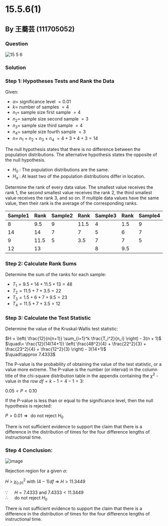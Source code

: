 # 15.5.6(1)
## By 王蕎芸 (111705052)

### Question
![15 5 6](https://github.com/HWTeng-Course/202402-Statistics/assets/170784151/537a76cf-bae9-4139-b91c-67432a324311)

### Solution

### Step 1: Hypotheses Tests and Rank the Data
Given:

- $\alpha =$ $\text{significance level}$ $= 0.01$
- $k =$ $\text{number of samples}$ $= 4$
-  $n_1 =$ $\text{sample size first sample}$ $= 4$
-  $n_2 =$ $\text{sample size second sample}$ $= 3$
-  $n_3 =$ $\text{sample size third sample}$ $= 4$
-  $n_4 =$ $\text{sample size fourth sample}$ $= 3$
-  $n =$ $n_1$ + $n_2$ + $n_3$ + $n_4$ $= 4 + 3 + 4 + 3 = 14$

The null hypothesis states that there is no difference between the population distributions. The alternative hypothesis states the opposite of the null hypothesis.

-  $H_0$ : $\text{The population distributions are the same.}$<br>
-  $H_a$ : $\text{At least two of the population distributions differ in location.}$<br>

Determine the rank of every data value. The smallest value receives the rank 1, the second smallest value receives the rank 2, the third smallest value receives the rank 3, and so on. If multiple data values have the same value, then their rank is the average of the corresponding ranks.

| Sample1  | Rank     | Sample2  | Rank     | Sample3  | Rank     | Sample4  | Rank     |
|----------|----------|----------|----------|----------|----------|----------|----------|
| 8        | 9.5      | 9        | 11.5     | 4        | 1.5      | 9        | 11.5     |
| 14       | 14       | 7        | 7        | 5        | 6        | 7        | 7        |
| 9        | 11.5     | 5        | 3.5      | 7        | 7        | 5        | 3.5      |
| 12       | 13       |          |          | 8        | 9.5      |          |          |

### Step 2: Calculate Rank Sums

Determine the sum of the ranks for each sample:

-  $T_1 = 9.5 + 14 + 11.5 + 13 = 48$<br>
-  $T_2 = 11.5 + 7 + 3.5 = 22$<br>
-  $T_3 = 1.5 + 6 + 7 + 9.5 = 23$<br>
-  $T_4 = 11.5 + 7 + 3.5 = 12$<br>

### Step 3: Calculate the Test Statistic

Determine the value of the Kruskal-Wallis test statistic:

$H = \left( \frac{12}{n(n+1)} \sum_{i=1}^k \frac{T_i^2}{n_i} \right) - 3(n + 1)$<br>
$\quad\= \frac{12}{14(14+1)} \left( \frac{48^2}{4} + \frac{22^2}{3} + \frac{23^2}{4} + \frac{12^2}{3} \right) - 3(14+1)$<br>
$\quad\\approx 7.4333$<br>

The P-value is the probability of obtaining the value of the test statistic, or a value more extreme. The P-value is the number (or interval) in the column title of the chi-square distribution table in the appendix containing the $\chi^2$ - value in the row $df = k - 1 = 4 - 1 = 3$:

$0.05 < P < 0.10$

If the P-value is less than or equal to the significance level, then the null hypothesis is rejected:

$P > 0.01 \Rightarrow \text{ do not reject } H_0$

There is not sufficient evidence to support the claim that there is a difference in the distribution of times for the four difference lengths of instructional time.

### Step 4 Conclusion:

![image](https://github.com/HWTeng-Course/202402-Statistics/assets/170784151/df8c4a89-bb75-4fa4-bc1b-220850fe0a60)

Rejection region for a given $\alpha$: 

$H$ > $\chi^2_{0.01}$ with $(4 - 1)df$ $\Rightarrow$ $H > 11.3449$

$\because\quad$ $H = 7.4333$ and $7.4333 < 11.3449$<br>
$\therefore\quad$ $\text{ do not reject } H_0$<br>

There is not sufficient evidence to support the claim that there is a difference in the distribution of times for the four difference lengths of instructional time.
